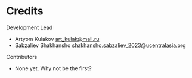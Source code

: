 # Credits


Development Lead
* Artyom Kulakov <art_kulak@mail.ru>
* Sabzaliev Shakhansho <shakhansho.sabzaliev_2023@ucentralasia.org> 



Contributors
* None yet. Why not be the first?
